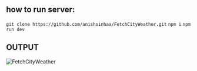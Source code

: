 ## how to run server:
`git clone https://github.com/anishsinhaa/FetchCityWeather.git`
`npm i`
`npm run dev`

## OUTPUT
![FetchCityWeather](https://github.com/anishsinhaa/FetchCityWeather/assets/119957644/d8420e7a-c859-4679-9698-f991c89d711c)
